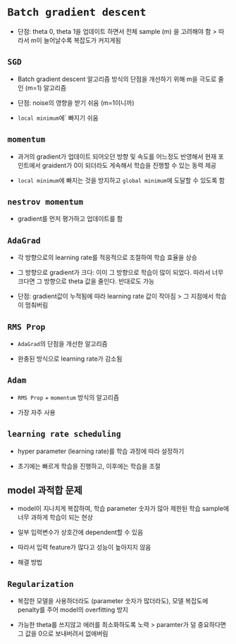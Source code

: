 # `Batch gradient descent`

- 단점: theta 0, theta 1을 업데이트 하면서 전체 sample (m) 을 고려해야 함 > 따라서 m이 늘어날수록 복잡도가 커지게됨

## `SGD`

- Batch gradient descent 알고리즘 방식의 단점을 개선하기 위해 m을 극도로 줄인 (m=1) 알고리즘

- 단점: noise의 영향을 받기 쉬움 (m=1이니까)

- `local minimum`에` 빠지기 쉬움

## `momentum`

- 과거의 gradient가 업데이트 되어오던 방향 및 속도를 어느정도 반영해서 현재 포인트에서 graident가 0이 되더라도 게속해서 학습을 진행할 수 있는 동력 제공

- `local minimum`에 빠지는 것을 방지하고 `global minimum`에 도달할 수 있도록 함

## `nestrov momentum`

- gradient를 먼저 평가하고 업데이트를 함

## `AdaGrad`

- 각 방향으로의 learning rate를 적응적으로 조절하여 학습 효율을 상승

- 그 방향으로 gradient가 크다: 이미 그 방향으로 학습이 많이 되었다. 따라서 너무 크다면 그 방향으로 theta 값을 줄인다. 반대로도 가능

- 단점: gradient값이 누적됨에 따라 learning rate 값이 작아짐 > 그 지점에서 학습이 멈춰버림

## `RMS Prop`

- `AdaGrad`의 단점을 개선한 알고리즘

- 완충된 방식으로 learning rate가 감소됨

## `Adam`

- `RMS Prop` + `momentum` 방식의 알고리즘

- 가장 자주 사용


## `learning rate scheduling`

- hyper parameter (learning rate)를 학습 과정에 따라 설정하기

- 초기에는 빠르게 학습을 진행하고, 이후에는 학습을 조절

## model 과적합 문제

- model이 지나치게 복잡하여, 학습 parameter 숫자가 많아 제한된 학습 sample에 너무 과하게 학습이 되는 현상

- 일부 입력변수가 상호간에 dependent할 수 있음

- 따라서 입력 feature가 많다고 성능이 높아지지 않음

- 해결 방법

## `Regularization`

- 복잡한 모델을 사용하더라도 (parameter 숫자가 많더라도), 모델 복잡도에 penalty를 주어 model의 overfitting 방지

- 가능한 theta를 쓰지않고 에러를 최소화하도록 노력 > paramter가 덜 중요하다면 그 값을 0으로 보내버려서 없애버림
